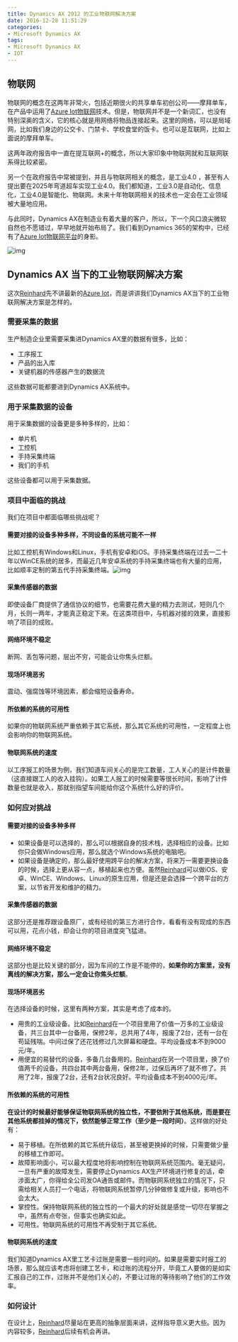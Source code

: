 ```yaml
---
title: Dynamics AX 2012 的工业物联网解决方案
date: 2016-12-28 11:51:29
categories:
- Microsoft Dynamics AX
tags:
- Microsoft Dynamics AX
- IOT
---
```


## 物联网

物联网的概念在这两年非常火，包括近期很火的共享单车初创公司——摩拜单车，在产品中运用了[Azure Iot物联网](https://azure.microsoft.com/zh-cn/services/iot-hub/)技术。但是，物联网并不是一个新词汇，也没有特别深奥的含义，它的核心就是用网络将物品连接起来。这里的网络，可以是局域网，比如我们身边的公交卡、门禁卡、学校食堂的饭卡。也可以是互联网，比如上面说的摩拜单车。

这两年政府报告中一直在提互联网+的概念，所以大家印象中物联网就和互联网联系得比较紧密。

另一个在政府报告中常被提到，并且与物联网相关的概念，是工业4.0 ，甚至有人提出要在2025年弯道超车实现工业4.0。我们都知道，工业3.0是自动化、信息化，工业4.0是智能化、物联网。未来十年物联网相关的技术也一定会在工业领域被大量地应用。

与此同时，Dynamics AX在制造业有着大量的客户，所以，下一个风口浪尖微软自然也不愿错过，早早地就开始布局了。我们看到Dynamics 365的架构中，已经有了[Azure Iot物联网平台](https://azure.microsoft.com/zh-cn/services/iot-hub/)的身影。

![img](https://images2015.cnblogs.com/blog/453825/201612/453825-20161212112114042-1416242613.png)

## Dynamics AX 当下的工业物联网解决方案

这次[Reinhard](http://cnblogs.com/reinhard)先不讲最新的[Azure Iot](https://azure.microsoft.com/zh-cn/services/iot-hub/)，而是讲讲我们Dynamics AX当下的工业物联网解决方案是怎样的。

### 需要采集的数据

生产制造企业里需要采集进Dynamics AX里的数据有很多，比如：

- 工序报工
- 产品的出入库
- 关键机器的传感器产生的数据流

这些数据可能都要进到Dynamics AX系统中。

### 用于采集数据的设备

用于采集数据的设备更是多种多样的，比如：

- 单片机
- 工控机
- 手持采集终端
- 我们的手机

这些设备都可以用于采集数据。

### 项目中面临的挑战

我们在项目中都面临哪些挑战呢？

#### 需要对接的设备多种多样，不同设备的系统可能不一样

比如工控机有Windows和Linux，手机有安卓和iOS。手持采集终端在过去一二十年以WinCE系统的居多，而最近几年安卓系统的手持采集终端也有大量的应用，比如顺丰定制的第五代手持采集终端。![img](https://img.alicdn.com/imgextra/i2/1330161/TB2q79VX2TJXuFjSspeXXapipXa_!!1330161.jpg)

#### 采集传感器的数据

即使设备厂商提供了通信协议的细节，也需要花费大量的精力去测试，短则几个月，长则一两年，才能真正稳定下来。在这类项目中，与机器对接的效果，直接影响了项目的成败。

#### 网络环境不稳定

断网、丢包等问题，层出不穷，可能会让你焦头烂额。

#### 现场环境恶劣

震动、强腐蚀等环境因素，都会缩短设备寿命。

#### 所依赖的系统的可用性

如果你的物联网系统严重依赖于其它系统，那么其它系统的可用性，一定程度上也会影响你的物联网系统。

#### 物联网系统的速度

以工序报工的场景为例，我们知道车间关心的是完工数量，工人关心的是计件数量（这直接跟工人的收入挂钩）。如果工人报工的时候需要等很长时间，影响了计件数量也就是收入，那就别指望车间能给你这个系统什么好的评价。

### 如何应对挑战

#### 需要对接的设备多种多样

- 如果设备是可以选择的，那么可以根据自身的技术栈，选择相应的设备。比如你只会做Windows应用，那么就选个Windows系统的电脑吧。
- 如果设备是确定的，那么最好使用跨平台的解决方案，将来万一需要更换设备的时候，选择上更从容一点，移植起来也方便。虽然[Reinhard](http://cnblogs.com/reinhard)可以做iOS、安卓、WinCE、Windows、Linux的原生应用，但是还是会选择一个跨平台的方案，以节省开发和维护的精力。

#### 采集传感器的数据

这部分还是推荐跟设备原厂，或有经验的第三方进行合作，看看有没有现成的东西可以用，花点小钱，却会让你的项目进度突飞猛进。

#### 网络环境不稳定

这部分也是比较关键的部分，因为车间的工作是不能停的，**如果你的方案里，没有离线的解决方案，那么一定会让你焦头烂额**。

#### 现场环境恶劣

在选择设备的时候，这里有两种方案，其实是考虑了成本的。

- 用贵的工业级设备。比如[Reinhard](http://cnblogs.com/reinhard)在一个项目里用了价值一万多的工业级设备，共三台其中一台备用，保修2年，总共用了4年，报废了2台，还有一台在苟延残喘。中间过保了还花钱修过几次屏幕和硬盘。平均设备成本不到9000元/年。
- 用便宜的易替代的设备，多备几台备用的。[Reinhard](http://cnblogs.com/reinhard)在另一个项目里，换了价值两千的设备，共四台其中两台备用，保修2年，过保后再坏了就不修了。共用了2年，报废了2台，还有2台状况良好。平均设备成本不到4000元/年。

#### 所依赖的系统的可用性

**在设计的时候最好能够保证物联网系统的独立性，不要依附于其他系统，而是要在其他系统都挂掉的情况下，依然能够正常工作（至少是一段时间）**。这样做的好处有：

- 易于移植。在所依赖的其它系统升级后，甚至被更换掉的时候，只需要做少量的移植工作即可。
- 故障影响面小，可以最大程度地将影响控制在物联网系统范围内。毫无疑问，一旦有严重的故障发生，需要停止Dynamics AX生产环境进行修复的话，牵涉面太广，你得给全公司发OA通告或邮件。而物联网系统独立的情况下，只需给相关人员打一个电话，将物联网系统暂停几分钟做修复或升级，影响也不会太大。
- 掌控性。保持物联网系统的独立性的一个最大的好处就是感觉一切尽在掌握之中，虽然有点夸张，但事实也确实如此。
- 可用性。物联网系统的可用性不再受制于其它系统。

#### 物联网系统的速度

我们知道Dynamics AX里工艺卡过账是需要一些时间的。如果是需要实时报工的场景，那么就应该考虑将创建工艺卡，和过账的流程分开，毕竟工人要做的是如实汇报自己的工作，过账并不是他们关心的，不要让过账的等待影响了他们的工作效率。

### 如何设计

在设计上，[Reinhard](http://cnblogs.com/reinhard)尽量站在更高的抽象层面来讲，这样指导意义更大些。因为内容较多，[Reinhard](http://cnblogs.com/reinhard)后续有机会再讲。